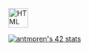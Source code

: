 <img align="center" alt="HTML" width="40px" src="https://cdn-icons-png.flaticon.com/512/1216/1216733.png" />

[![antmoren's 42 stats](https://badge42.vercel.app/api/v2/cl47airxk008409law51ifuyg/stats?cursusId=21&coalitionId=piscine)](https://github.com/JaeSeoKim/badge42)



